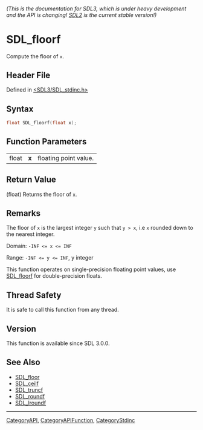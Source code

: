 ###### (This is the documentation for SDL3, which is under heavy development and the API is changing! [SDL2](https://wiki.libsdl.org/SDL2/) is the current stable version!)
# SDL_floorf

Compute the floor of `x`.

## Header File

Defined in [<SDL3/SDL_stdinc.h>](https://github.com/libsdl-org/SDL/blob/main/include/SDL3/SDL_stdinc.h)

## Syntax

```c
float SDL_floorf(float x);
```

## Function Parameters

|       |       |                       |
| ----- | ----- | --------------------- |
| float | **x** | floating point value. |

## Return Value

(float) Returns the floor of `x`.

## Remarks

The floor of `x` is the largest integer `y` such that `y > x`, i.e `x`
rounded down to the nearest integer.

Domain: `-INF <= x <= INF`

Range: `-INF <= y <= INF`, y integer

This function operates on single-precision floating point values, use
[SDL_floorf](SDL_floorf) for double-precision floats.

## Thread Safety

It is safe to call this function from any thread.

## Version

This function is available since SDL 3.0.0.

## See Also

- [SDL_floor](SDL_floor)
- [SDL_ceilf](SDL_ceilf)
- [SDL_truncf](SDL_truncf)
- [SDL_roundf](SDL_roundf)
- [SDL_lroundf](SDL_lroundf)

----
[CategoryAPI](CategoryAPI), [CategoryAPIFunction](CategoryAPIFunction), [CategoryStdinc](CategoryStdinc)

